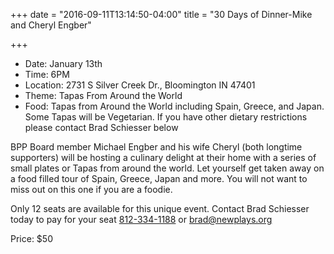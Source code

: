 +++
date = "2016-09-11T13:14:50-04:00"
title = "30 Days of Dinner-Mike and Cheryl Engber"

+++
* Date: January 13th
* Time: 6PM
* Location: 2731 S Silver Creek Dr., Bloomington IN 47401
* Theme: Tapas From Around the World
* Food: Tapas from Around the World including Spain, Greece, and Japan. Some Tapas will be Vegetarian. If you have other dietary restrictions please contact Brad Schiesser below

BPP Board member Michael Engber and his wife Cheryl (both longtime supporters) will be hosting a culinary delight at their home with a series of small plates or Tapas from around the world. Let yourself get taken away on a food filled tour of Spain, Greece, Japan and more. You will not want to miss out on this one if you are a foodie.

Only 12 seats are available for this unique event. Contact Brad Schiesser today to pay for your seat [812-334-1188](telto:1+812-334-1188) or [brad@newplays.org](mailto:brad@newplays.org)

Price: $50

